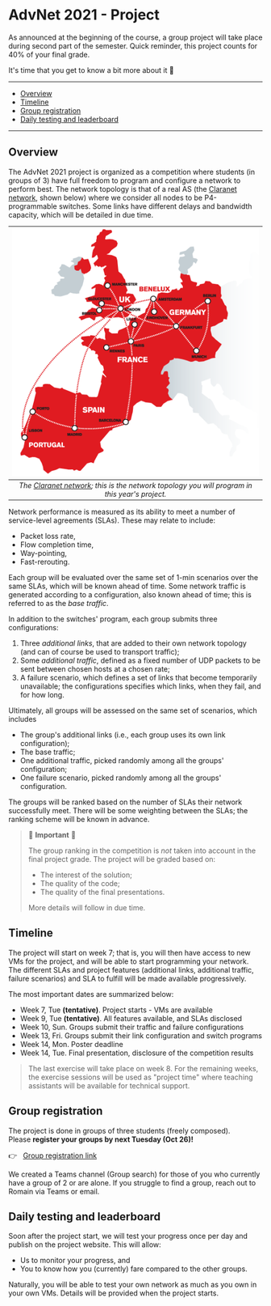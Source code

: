 # AdvNet 2021 - Project

As announced at the beginning of the course, a group project will take place during second part of the semester. Quick reminder, this project counts for 40% of your final grade.

It's time that you get to know a bit more about it 🙂

---
<!-- TOC -->

- [Overview](#overview)
- [Timeline](#timeline)
- [Group registration](#group-registration)
- [Daily testing and leaderboard](#daily-testing-and-leaderboard)

<!-- /TOC -->

---

## Overview

The AdvNet 2021 project is organized as a competition where students (in groups of 3) have full freedom to program and configure a network to perform best. The network topology is that of a real AS (the [Claranet network](https://noc.eu.clara.net/), shown below) where we consider all nodes to be P4-programmable switches. Some links have different delays and bandwidth capacity, which will be detailed in due time.

| ![topology_claranet](img/topology_claranet.png) |
|:--:|
| *The [Claranet network](https://noc.eu.clara.net/); this is the network topology you will program in this year's project.* |

Network performance is measured as its ability to meet a number of service-level agreements (SLAs). These may relate to include:

- Packet loss rate,
- Flow completion time,
- Way-pointing,
- Fast-rerouting. 

Each group will be evaluated over the same set of 1-min scenarios over the same SLAs, which will be known ahead of time. Some network traffic is generated according to a configuration, also known ahead of time; this is referred to as the _base traffic_.

In addition to the switches' program, each group submits three configurations:

1. Three _additional links_, that are added to their own network topology (and can of course be used to transport traffic);
2. Some _additional traffic_, defined as a fixed number of UDP packets to be sent between chosen hosts at a chosen rate;
3. A failure scenario, which defines a set of links that become temporarily unavailable; the configurations specifies which links, when they fail, and for how long.

Ultimately, all groups will be assessed on the same set of scenarios, which includes

- The group's additional links (i.e., each group uses its own link configuration);
- The base traffic;
- One additional traffic, picked randomly among all the groups' configuration;
- One failure scenario, picked randomly among all the groups' configuration.

The groups will be ranked based on the number of SLAs their network successfully meet. There will be some weighting between the SLAs; the ranking scheme will be known in advance.

> 🚨 **Important** 🚨  
>  
> The group ranking in the competition is _not_ taken into account in the final project grade. The project will be graded based on:
>
> - The interest of the solution;
> - The quality of the code;
> - The quality of the final presentations.
>
> More details will follow in due time.

## Timeline

The project will start on week 7; that is, you will then have access to new VMs for the project, and will be able to start programming your network.
The different SLAs and project features (additional links, additional traffic, failure scenarios) and SLA to fulfill will be made available progressively.

The most important dates are summarized below:

- Week 7, Tue **(tentative)**. Project starts - VMs are available
- Week 9, Tue **(tentative)**. All features available, and SLAs disclosed
- Week 10, Sun. Groups submit their traffic and failure configurations
- Week 13, Fri. Groups submit their link configuration and switch programs
- Week 14, Mon. Poster deadline
- Week 14, Tue. Final presentation, disclosure of the competition results

> The last exercise will take place on week 8. For the remaining weeks, the exercise sessions will be used as "project time" where teaching assistants will be available for technical support.

## Group registration

The project is done in groups of three students (freely composed).  
Please **register your groups by next Tuesday (Oct 26)!**

👉 &nbsp; [Group registration link](https://adv-net.ethz.ch/registration/)

We created a Teams channel (Group search) for those of you who currently have a group of 2 or are alone. If you struggle to find a group, reach out to Romain via Teams or email.

## Daily testing and leaderboard

Soon after the project start, we will test your progress once per day and publish on the project website. This will allow:

- Us to monitor your progress, and 
- You to know how you (currently) fare compared to the other groups.

Naturally, you will be able to test your own network as much as you own in your own VMs. Details will be provided when the project starts. 